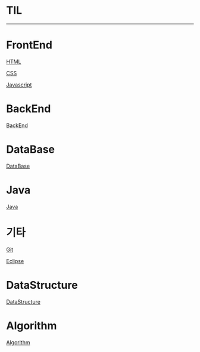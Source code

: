 # TIL
---
<h1>FrontEnd</h1>

[HTML](./FrontEnd/HTML.md)

[CSS](./FrontEnd/CSS.md)

[Javascript](./FrontEnd/Javascript.md)

<h1>BackEnd</h1>


[BackEnd](./BackEnd/README.md)

<h1>DataBase</h1>

[DataBase](./DataBase/README.md)

<h1>Java</h1>

[Java](./Java//Java.md)


<h1>기타</h1>

[Git](./기타/Git.md)

[Eclipse](./기타/Eclipse.md)

<h1>DataStructure</h1>

[DataStructure](./DataStructure/README.md)

<h1>Algorithm</h1>

[Algorithm](./Algorithm/README.md)

